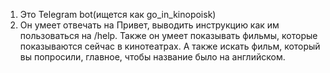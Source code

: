 1. Это Telegram bot(ищется как go_in_kinopoisk)
2. Он умеет отвечать на Привет, выводить инструкцию как им пользоваться на /help. Также он умеет показывать фильмы, которые показываются сейчас в кинотеатрах. А также искать фильм, который вы попросили, главное, чтобы название было на английском. 
